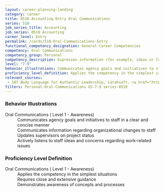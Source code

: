 ```yaml
---
layout: career-planning-landing
category: career
title: 0510 Accounting Entry Oral Communications
series: 510
job_series_title: Accounting
job_series: 0510 Accounting
career_level: Entry
permalink: /cards/510-Oral-Communications-Entry
functional_competency_designation: General Career Competencies
competency: Oral Communications
competency_group: Personal
competency_description: Expresses information (for example, ideas or facts) to individuals or groups effectively, taking into account the audience and nature of the information (for example, technical, sensitive, controversial); makes clear and convincing oral presentations; listens to others, attends to nonverbal cues, and responds appropriately
level: "7-9"
behavior_illustrations: Communicates agency goals and initiatives to staff in a clear and concise manner ? Communicates information regarding organizational changes to staff ? Updates supervisors on project status ? Actively listens to staff ideas and concerns regarding work-related issues
proficiency_level_definition: Applies the competency in the simplest situations ? Requires close and extensive guidance ? Demonstrates awareness of concepts and processes
relevant_courses: 
 - 187 Body Language for Authentic Leadership, Carahsoft, <a href="https://www.linkedin.com/learning/body-language-for-authentic-leadership">https://www.linkedin.com/learning/body-language-for-authentic-leadership</a>
filters: Personal-Oral-Communications GS-7-9 series-0510
---
```


<div class="desktop:grid-col-6 margin-y-205">
  <div class="border-top-05 bg-white padding-2 shadow-5 height-full members-hover border-1px border-gray-30 border-top-orange radius-lg">
    <h3>Behavior Illustrations</h3>
    <dl class="text-base"><dt>Oral Communications ( Level 1 - Awareness)</dt><dd>Communicates agency goals and initiatives to staff in a clear and concise manner </dd><dd> Communicates information regarding organizational changes to staff </dd><dd> Updates supervisors on project status </dd><dd> Actively listens to staff ideas and concerns regarding work-related issues</dd></dl>
  </div>
</div>
<div class="desktop:grid-col-6 margin-y-205">
  <div class="border-top-05 bg-white padding-2 shadow-5 height-full members-hover border-1px border-gray-30 border-top-orange radius-lg">
    <h3>Proficiency Level Definition</h3>
    <dl class="text-base"><dt>Oral Communications ( Level 1 - Awareness)</dt><dd>Applies the competency in the simplest situations </dd><dd> Requires close and extensive guidance </dd><dd> Demonstrates awareness of concepts and processes</dd></dl>
  </div>
</div>